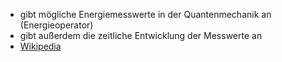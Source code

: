 - gibt mögliche Energiemesswerte in der Quantenmechanik an (Energieoperator)
- gibt außerdem die zeitliche Entwicklung der Messwerte an
- [Wikipedia](https://de.wikipedia.org/wiki/Hamiltonoperator)
